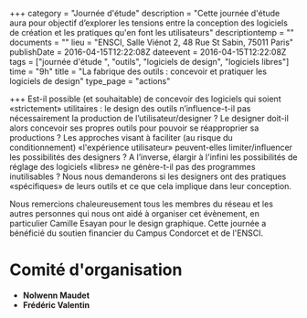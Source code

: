 +++
category = "Journée d'étude"
description = "Cette journée d'étude aura pour objectif d’explorer les tensions entre la conception des logiciels de création et les pratiques qu'en font les utilisateurs"
descriptiontemp = ""
documents = ""
lieu = "ENSCI, Salle Viénot 2, 48 Rue St Sabin, 75011 Paris"
publishDate = 2016-04-15T12:22:08Z
dateevent = 2016-04-15T12:22:08Z
tags = ["journée d'étude ", "outils", "logiciels de design", "logiciels libres"]
time = "9h"
title = "La fabrique des outils : concevoir et pratiquer les logiciels de design"
type_page = "actions"

+++
Est-il possible (et souhaitable) de concevoir des logiciels qui soient «strictement» utilitaires : le design des outils n’influence-t-il pas nécessairement la production de l’utilisateur/designer ? Le designer doit-il alors concevoir ses propres outils pour pouvoir se réapproprier sa productions ? Les approches visant à faciliter (au risque du conditionnement) «l'expérience utilisateur» peuvent-elles limiter/influencer les possibilités des designers ? A l’inverse, élargir à l'infini les possibilités de réglage des logiciels «libres» ne génère-t-il pas des programmes inutilisables ? Nous nous demanderons si les designers ont des pratiques «spécifiques» de leurs outils et ce que cela implique dans leur conception.

Nous remercions chaleureusement tous les membres du réseau et les autres personnes qui nous ont aidé à organiser cet évènement, en particulier Camille Esayan pour le design graphique. Cette journée a bénéficié du soutien financier du Campus Condorcet et de l'ENSCI.

# Comité d'organisation

* **Nolwenn Maudet**
* **Frédéric Valentin**